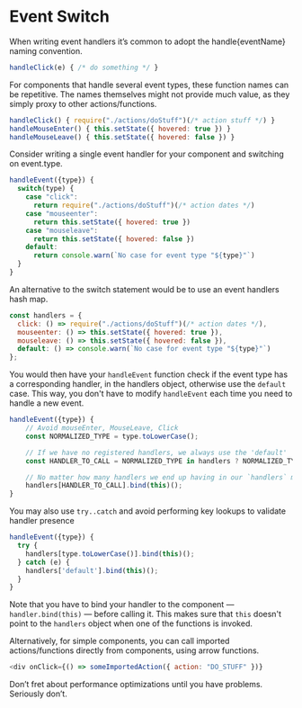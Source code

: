 # Event Switch
When writing event handlers it’s common to adopt the handle{eventName} naming convention.

```javascript
handleClick(e) { /* do something */ }
```
For components that handle several event types, these function names can be repetitive. The names themselves might not provide much value, as they simply proxy to other actions/functions.
```javascript
handleClick() { require("./actions/doStuff")(/* action stuff */) }
handleMouseEnter() { this.setState({ hovered: true }) }
handleMouseLeave() { this.setState({ hovered: false }) }
```
Consider writing a single event handler for your component and switching on event.type.

```javascript
handleEvent({type}) {
  switch(type) {
    case "click":
      return require("./actions/doStuff")(/* action dates */)
    case "mouseenter":
      return this.setState({ hovered: true })
    case "mouseleave":
      return this.setState({ hovered: false })
    default:
      return console.warn(`No case for event type "${type}"`)
  }
}
```

An alternative to the switch statement would be to use an event handlers hash map.

```javascript
const handlers = {
  click: () => require("./actions/doStuff")(/* action dates */),
  mouseenter: () => this.setState({ hovered: true }),
  mouseleave: () => this.setState({ hovered: false }),
  default: () => console.warn(`No case for event type "${type}"`)
};
```

You would then have your `handleEvent` function check if the event type has a corresponding handler,
in the handlers object, otherwise use the `default` case.
This way, you don't have to modify `handleEvent` each time you need to handle a new event.

```javascript
handleEvent({type}) {
    // Avoid mouseEnter, MouseLeave, Click
    const NORMALIZED_TYPE = type.toLowerCase();

    // If we have no registered handlers, we always use the 'default'
    const HANDLER_TO_CALL = NORMALIZED_TYPE in handlers ? NORMALIZED_TYPE : 'default';

    // No matter how many handlers we end up having in our `handlers` map, this code doesn't modify
    handlers[HANDLER_TO_CALL].bind(this)();
}
```

You may also use `try..catch` and avoid performing key lookups to validate handler presence

```javascript
handleEvent({type}) {
  try {
    handlers[type.toLowerCase()].bind(this)();
  } catch (e) {
    handlers['default'].bind(this)();
  }
}
```

Note that you have to bind your handler to the component &mdash; `handler.bind(this)` &mdash; before calling it.
This makes sure that `this` doesn't point to the `handlers` object when one of the functions is invoked.

Alternatively, for simple components, you can call imported actions/functions directly from components, using arrow functions.
```javascript
<div onClick={() => someImportedAction({ action: "DO_STUFF" })}
```

Don’t fret about performance optimizations until you have problems. Seriously don’t.
